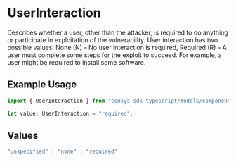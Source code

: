 # UserInteraction

Describes whether a user, other than the attacker, is required to do anything or participate in exploitation of the vulnerability. User interaction has two possible values: None (N) – No user interaction is required, Required (R) – A user must complete some steps for the exploit to succeed. For example, a user might be required to install some software.

## Example Usage

```typescript
import { UserInteraction } from "censys-sdk-typescript/models/components";

let value: UserInteraction = "required";
```

## Values

```typescript
"unspecified" | "none" | "required"
```